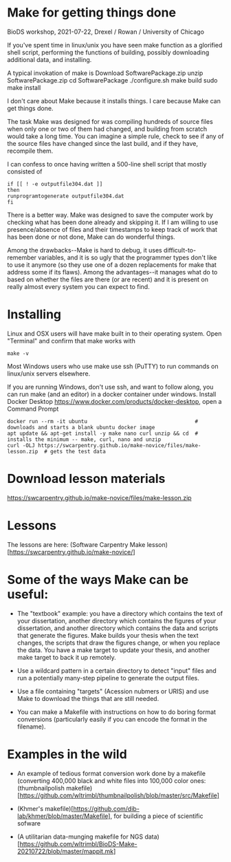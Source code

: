 
# Make for getting things done

BioDS workshop, 2021-07-22, Drexel / Rowan / University of Chicago

If you've spent time in linux/unix you have seen make function as a glorified shell script, performing the functions of building, possibly downloading additional data, and installing.

A typical invokation of make is
Download SoftwarePackage.zip
unzip SoftwarePackage.zip
cd SoftwarePackage
./configure.sh
make build
sudo make install

I don't care about Make because it installs things. I care because Make can get things done.

The task Make was designed for was compiling hundreds of source files when only one or two of them had changed, and building from scratch would take a long time.  You can imagine a simple rule, check to see if any of the source files have changed since the last build, and if they have, recompile them.

I can confess to once having written a 500-line shell script that mostly consisted of 

    if [[ ! -e outputfile304.dat ]]   
    then
    runprogramtogenerate outputfile304.dat
    fi

There is a better way.  Make was designed to save the computer work by checking what has been done already and skipping it.  If I am willing to use presence/absence of files and their timestamps to keep track of work that has been done or not done, Make can do wonderful things.

Among the drawbacks--Make is hard to debug, it uses difficult-to-remember variables, and it is so ugly that the programmer types don't like to use it anymore (so they use one of a dozen replacements for make that address some if its flaws).  Among the advantages--it manages what do to based on whether the files are there (or are recent) and it is present on really almost every system you can expect to find.

# Installing

Linux and OSX users will have make built in to their operating system.  Open "Terminal" and confirm that make works with

    make -v

Most Windows users who use make use ssh (PuTTY) to run commands on linux/unix servers elsewhere.

If you are running Windows, don't use ssh,  and want to follow along, you can run make (and an editor) in a docker container under windows. 
Install Docker Desktop https://www.docker.com/products/docker-desktop, open a Command Prompt

    docker run --rm -it ubuntu                                   # downloads and starts a blank ubuntu docker image
    apt update && apt-get install -y make nano curl unzip && cd  # installs the minimum -- make, curl, nano and unzip 
    curl -OLJ https://swcarpentry.github.io/make-novice/files/make-lesson.zip  # gets the test data

# Download lesson materials
https://swcarpentry.github.io/make-novice/files/make-lesson.zip

# Lessons
The lessons are here:
(Software Carpentry Make lesson)[https://swcarpentry.github.io/make-novice/]

# Some of the ways Make can be useful:
* The "textbook" example:  you have a directory which contains the text of your dissertation, another directory which contains the figures of your dissertation, and another directory which contains the data and scripts that generate the figures.  Make builds your thesis when the text changes, the scripts that draw the figures change, or when you replace the data.  You have a make target to update your thesis, and another make target to back it up remotely.

* Use a wildcard pattern in a certain directory to detect "input" files and run a potentially many-step pipeline to generate the output files.
* Use a file containing "targets" (Acession nubmers or URIS) and use Make to download the things that are still needed.
* You can make a Makefile with instructions on how to do boring format conversions (particularly easily if you can encode the format in the filename).

# Examples in the wild
* An example of tedious format conversion work done by a makefile (converting 400,000 black and white files into 100,000 color ones:
(thumbnailpolish makefile)[https://github.com/wltrimbl/thumbnailpolish/blob/master/src/Makefile]

* (Khmer's makefile)[https://github.com/dib-lab/khmer/blob/master/Makefile], for building a piece of scientific sofware

* (A utilitarian data-munging makefile for NGS data)[https://github.com/wltrimbl/BioDS-Make-20210722/blob/master/mappit.mk]


